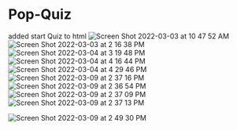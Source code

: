 # Pop-Quiz
added start Quiz to html 
![Screen Shot 2022-03-03 at 10 47 52 AM](https://user-images.githubusercontent.com/98237579/156600234-cd44ecc7-e2bb-4e09-a148-103a446500f4.png)
![Screen Shot 2022-03-03 at 2 16 38 PM](https://user-images.githubusercontent.com/98237579/156636451-42da0cd5-9ac6-45ac-a95b-45f1fa33c6d0.png)
![Screen Shot 2022-03-04 at 3 19 48 PM](https://user-images.githubusercontent.com/98237579/156835914-2bd43eb3-771a-4aa0-bcda-3dd9e0c1e998.png)
![Screen Shot 2022-03-04 at 4 16 44 PM](https://user-images.githubusercontent.com/98237579/156842760-84d86f8b-fe6a-4144-b5e0-4c4afc0edbcb.png)
![Screen Shot 2022-03-04 at 4 29 46 PM](https://user-images.githubusercontent.com/98237579/156844190-6a780350-662d-40c0-a271-5e0ac32999ab.png)
![Screen Shot 2022-03-09 at 2 37 16 PM](https://user-images.githubusercontent.com/98237579/157519381-6c8c9719-50fd-4d2e-adef-6b8baa66c994.png)![Screen Shot 2022-03-09 at 2 36 54 PM](https://user-images.githubusercontent.com/98237579/157519395-d2c1d58e-1b38-42d8-b1c9-1ac80ec037b6.png)
![Screen Shot 2022-03-09 at 2 37 09 PM](https://user-images.githubusercontent.com/98237579/157519414-92438cd0-f59a-4ffb-89a1-8ee8d0b50673.png)
![Screen Shot 2022-03-09 at 2 37 13 PM](https://user-images.githubusercontent.com/98237579/157519424-528c80f0-3366-4343-9c42-8caf1a3e7e13.png)

![Screen Shot 2022-03-09 at 2 49 30 PM](https://user-images.githubusercontent.com/98237579/157522332-7dace9c9-2cc8-4b5c-9e42-29ce6b72d185.png)
